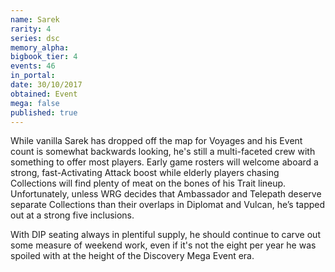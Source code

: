 ```yaml
---
name: Sarek
rarity: 4
series: dsc
memory_alpha:
bigbook_tier: 4
events: 46
in_portal:
date: 30/10/2017
obtained: Event
mega: false
published: true
---
```


While vanilla Sarek has dropped off the map for Voyages and his Event count is somewhat backwards looking, he's still a multi-faceted crew with something to offer most players. Early game rosters will welcome aboard a strong, fast-Activating Attack boost while elderly players chasing Collections will find plenty of meat on the bones of his Trait lineup. Unfortunately, unless WRG decides that Ambassador and Telepath deserve separate Collections than their overlaps in Diplomat and Vulcan, he’s tapped out at a strong five inclusions.

With DIP seating always in plentiful supply, he should continue to carve out some measure of weekend work, even if it's not the eight per year he was spoiled with at the height of the Discovery Mega Event era.

